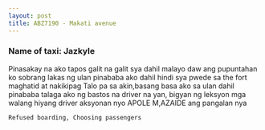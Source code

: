```yaml
---
layout: post
title: ABZ7190 - Makati avenue
---
```


### Name of taxi: Jazkyle

Pinasakay na ako tapos galit na galit sya dahil malayo daw ang pupuntahan ko sobrang lakas ng ulan pinababa ako dahil hindi sya pwede sa the fort maghatid at nakikipag Talo pa sa akin,basang basa ako sa ulan dahil pinababa talaga ako ng bastos na driver na yan, bigyan ng leksyon mga walang hiyang driver aksyonan nyo APOLE M,AZAIDE ang pangalan nya 

```Refused boarding, Choosing passengers```
